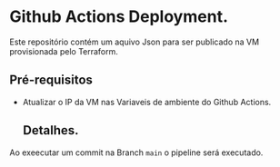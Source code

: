 # Github Actions Deployment.

Este repositório contém um aquivo Json para ser publicado na VM provisionada pelo Terraform.

## Pré-requisitos

- Atualizar o IP da VM nas Variaveis de ambiente do Github Actions.

  
  ## Detalhes.
Ao exeecutar um commit na Branch `main` o pipeline será executado.
